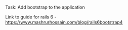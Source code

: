 Task: Add bootstrap to the application

Link to guide for rails 6 - https://www.mashrurhossain.com/blog/rails6bootstrap4

